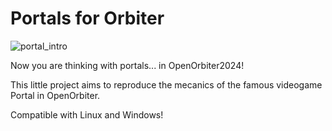 # **Portals for Orbiter**
![portal_intro](https://github.com/user-attachments/assets/92325e76-49f4-45e4-9810-482bb8163cbc)

Now you are thinking with portals... in OpenOrbiter2024!

This little project aims to reproduce the mecanics of the famous videogame Portal in OpenOrbiter.

Compatible with Linux and Windows!
